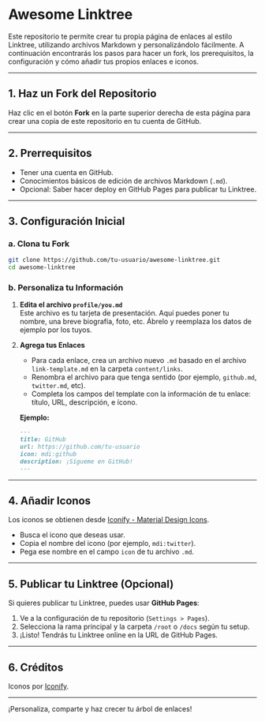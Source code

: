 # Awesome Linktree

Este repositorio te permite crear tu propia página de enlaces al estilo Linktree, utilizando archivos Markdown y personalizándolo fácilmente. A continuación encontrarás los pasos para hacer un fork, los prerequisitos, la configuración y cómo añadir tus propios enlaces e iconos.

---

## 1. Haz un Fork del Repositorio

Haz clic en el botón **Fork** en la parte superior derecha de esta página para crear una copia de este repositorio en tu cuenta de GitHub.

---

## 2. Prerrequisitos

- Tener una cuenta en GitHub.
- Conocimientos básicos de edición de archivos Markdown (`.md`).
- Opcional: Saber hacer deploy en GitHub Pages para publicar tu Linktree.

---

## 3. Configuración Inicial

### a. Clona tu Fork

```bash
git clone https://github.com/tu-usuario/awesome-linktree.git
cd awesome-linktree
```

### b. Personaliza tu Información

1. **Edita el archivo `profile/you.md`**  
   Este archivo es tu tarjeta de presentación. Aquí puedes poner tu nombre, una breve biografía, foto, etc. Ábrelo y reemplaza los datos de ejemplo por los tuyos.

2. **Agrega tus Enlaces**

   - Para cada enlace, crea un archivo nuevo `.md` basado en el archivo `link-template.md` en la carpeta `content/links`.
   - Renombra el archivo para que tenga sentido (por ejemplo, `github.md`, `twitter.md`, etc).
   - Completa los campos del template con la información de tu enlace: título, URL, descripción, e ícono.

   **Ejemplo:**
   ```markdown
   ---
   title: GitHub
   url: https://github.com/tu-usuario
   icon: mdi:github
   description: ¡Sígueme en GitHub!
   ---
   ```

---

## 4. Añadir Iconos

Los iconos se obtienen desde [Iconify - Material Design Icons](https://icon-sets.iconify.design/mdi/).

- Busca el icono que deseas usar.
- Copia el nombre del icono (por ejemplo, `mdi:twitter`).
- Pega ese nombre en el campo `icon` de tu archivo `.md`.

---

## 5. Publicar tu Linktree (Opcional)

Si quieres publicar tu Linktree, puedes usar **GitHub Pages**:

1. Ve a la configuración de tu repositorio (`Settings > Pages`).
2. Selecciona la rama principal y la carpeta `/root` o `/docs` según tu setup.
3. ¡Listo! Tendrás tu Linktree online en la URL de GitHub Pages.

---

## 6. Créditos

Iconos por [Iconify](https://icon-sets.iconify.design/mdi/).

---

¡Personaliza, comparte y haz crecer tu árbol de enlaces!

